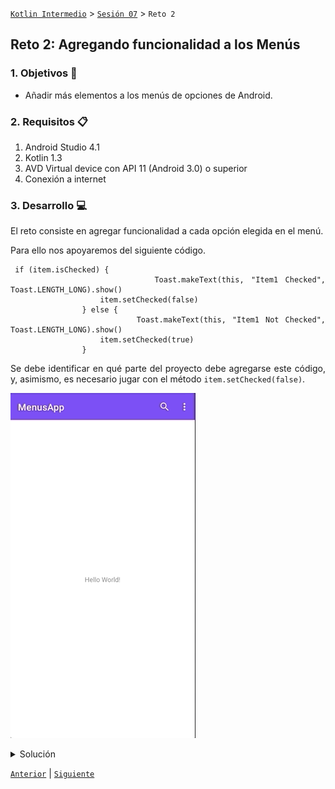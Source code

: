 
[`Kotlin Intermedio`](../../Readme.md) > [`Sesión 07`](../Readme.md) > `Reto 2`


## Reto 2: Agregando funcionalidad a los Menús

<div style="text-align: justify;">

### 1. Objetivos :dart:

- Añadir más elementos a los menús de opciones de Android.

### 2. Requisitos :clipboard:

1. Android Studio 4.1
2. Kotlin 1.3
3. AVD Virtual device con API 11 (Android 3.0) o superior
4. Conexión a internet

### 3. Desarrollo :computer:

El reto consiste en agregar funcionalidad a cada opción elegida en el menú.

Para ello nos apoyaremos del siguiente código.

```
 if (item.isChecked) {
                    Toast.makeText(this, "Item1 Checked", Toast.LENGTH_LONG).show()
                    item.setChecked(false)
                } else {
                    Toast.makeText(this, "Item1 Not Checked", Toast.LENGTH_LONG).show()
                    item.setChecked(true)
                }
```

Se debe identificar en qué parte del proyecto debe agregarse este código, y, asimismo, es necesario jugar con el método `item.setChecked(false)`.

![Elemento de Menu](./images/1.gif)

<details><summary>Solución</summary>

Se puede ver la solución en el siguiente [enlace](./options_menu/MenusApp)
</details>



[`Anterior`](../Ejemplo-02/Readme.md) | [`Siguiente`](../Ejemplo-03/Readme.md)




</div>

